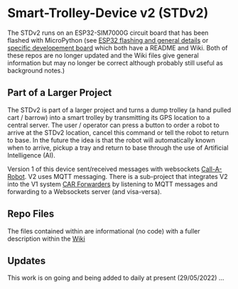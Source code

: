 # Smart-Trolley-Device v2 (STDv2)
The STDv2 runs on an ESP32-SIM7000G circuit board that has been flashed with MicroPython
(see [ESP32 flashing and general details](https://github.com/18684092/ESP32-MicroPython) or
[specific developement board](https://github.com/18684092/CAR) which both have a README and Wiki. Both of these repos are no longer updated and the Wiki files give general information but may no longer be correct although probably still useful as background notes.)

## Part of a Larger Project
The STDv2 is part of a larger project and turns a dump trolley (a hand pulled cart / barrow) into a smart trolley by transmitting its GPS location to a central server. The user / operator can press a button to order a robot to arrive at the STDv2 location, cancel this command or tell the robot to return to base. In the future the idea is that the robot will automatically known when to arrive, pickup a tray and return to base through the use of Artificial Intelligence (AI).

Version 1 of this device sent/received messages with websockets [Call-A-Robot](https://github.com/LCAS/CallARobot). V2 uses MQTT messaging. There is a sub-project that integrates V2 into the V1 system [CAR Forwarders](https://github.com/18684092/CAR-Forwarders) by listening to MQTT messages and forwarding to a Websockets server (and visa-versa).

## Repo Files
The files contained within are informational (no code) with a fuller description within the [Wiki](https://github.com/18684092/Smart-Trolley-V2/wiki)

## Updates
This work is on going and being added to daily at present (29/05/2022) ...
